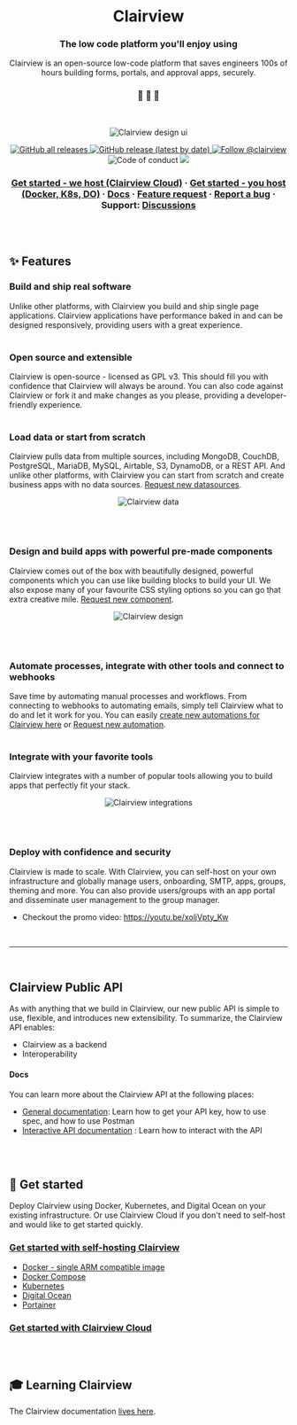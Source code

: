 
<h1 align="center">
  Clairview
</h1>

<h3 align="center">
  The low code platform you'll enjoy using
</h3>
<p align="center">
  Clairview is an open-source low-code platform that saves engineers 100s of hours building forms, portals, and approval apps, securely.
</p>

<h3 align="center">
 🤖 🎨 🚀
</h3>
<br>

<p align="center">
  <img alt="Clairview design ui" src="https://res.cloudinary.com/daog6scxm/image/upload/v1680181644/ui/homepage-design-ui_sizp7b.png">
</p>

<p align="center">
  <a href="https://github.com/clairview/clairview/releases">
    <img alt="GitHub all releases" src="https://img.shields.io/github/downloads/Clairview/clairview/total">
  </a>
  <a href="https://github.com/clairview/clairview/releases">
    <img alt="GitHub release (latest by date)" src="https://img.shields.io/github/v/release/Clairview/clairview">
  </a>
  <a href="https://twitter.com/intent/follow?screen_name=clairview">
    <img src="https://img.shields.io/twitter/follow/clairview?style=social" alt="Follow @clairview" />
  </a>
  <img src="https://img.shields.io/badge/Contributor%20Covenant-v2.0%20adopted-ff69b4.svg" alt="Code of conduct" />
  <a href="https://codecov.io/gh/Clairview/clairview">
    <img src="https://codecov.io/gh/Clairview/clairview/graph/badge.svg?token=E8W2ZFXQOH"/>
  </a>
</p>

<h3 align="center">
  <a href="https://account.clairview.app/register">Get started - we host (Clairview Cloud)</a>
  <span> · </span>
  <a href="https://docs.clairview.com/docs/hosting-methods">Get started - you host (Docker, K8s, DO)</a>
  <span> · </span>
  <a href="https://docs.clairview.com/docs">Docs</a>
  <span> · </span>
  <a href="https://github.com/clairview/clairview/discussions?discussions_q=category%3AIdeas">Feature request</a>
  <span> · </span>
  <a href="https://github.com/clairview/clairview/issues">Report a bug</a>
  <span> · </span>
  Support: <a href="https://github.com/clairview/clairview/discussions">Discussions</a>
</h3>

<br /><br />
## ✨ Features

### Build and ship real software 
Unlike other platforms, with Clairview you build and ship single page applications. Clairview applications have performance baked in and can be designed responsively, providing users with a great experience.
<br /><br />

### Open source and extensible
Clairview is open-source - licensed as GPL v3. This should fill you with confidence that Clairview will always be around. You can also code against Clairview or fork it and make changes as you please, providing a developer-friendly experience.
<br /><br />

### Load data or start from scratch
Clairview pulls data from multiple sources, including MongoDB, CouchDB, PostgreSQL, MariaDB, MySQL, Airtable, S3, DynamoDB, or a REST API. And unlike other platforms, with Clairview you can start from scratch and create business apps with no data sources. [Request new datasources](https://github.com/clairview/clairview/discussions?discussions_q=category%3AIdeas).

<p align="center">
  <img alt="Clairview data" src="https://res.cloudinary.com/daog6scxm/image/upload/v1680281798/ui/data_klbuna.png">
</p>
<br /><br />

### Design and build apps with powerful pre-made components

Clairview comes out of the box with beautifully designed, powerful components which you can use like building blocks to build your UI. We also expose many of your favourite CSS styling options so you can go that extra creative mile. [Request new component](https://github.com/clairview/clairview/discussions?discussions_q=category%3AIdeas).

<p align="center">
  <img alt="Clairview design" src="https://res.cloudinary.com/daog6scxm/image/upload/v1675437167/ui/form_2x_mbli8y.png">
</p>
<br /><br />

### Automate processes, integrate with other tools and connect to webhooks
Save time by automating manual processes and workflows. From connecting to webhooks to automating emails, simply tell Clairview what to do and let it work for you. You can easily [create new automations for Clairview here](https://github.com/Clairview/automations) or [Request new automation](https://github.com/clairview/clairview/discussions?discussions_q=category%3AIdeas).
<br /><br />

### Integrate with your favorite tools
Clairview integrates with a number of popular tools allowing you to build apps that perfectly fit your stack.

<p align="center">
  <img alt="Clairview integrations" src="https://res.cloudinary.com/daog6scxm/image/upload/v1680195228/ui/automate_fg9z07.png">
</p>
<br /><br />

### Deploy with confidence and security
Clairview is made to scale. With Clairview, you can self-host on your own infrastructure and globally manage users, onboarding, SMTP, apps, groups, theming and more. You can also provide users/groups with an app portal and disseminate user management to the group manager.

- Checkout the promo video: https://youtu.be/xoljVpty_Kw

<br />

---

<br />


## Clairview Public API
As with anything that we build in Clairview, our new public API is simple to use, flexible, and introduces new extensibility. To summarize, the Clairview API enables:

- Clairview as a backend
- Interoperability


#### Docs
You can learn more about the Clairview API at the following places:

- [General documentation](https://docs.clairview.com/docs/public-api): Learn how to get your API key, how to use spec, and how to use Postman
- [Interactive API documentation](https://docs.clairview.com/reference/appcreate) : Learn how to interact with the API

<br /><br />

## 🏁 Get started

Deploy Clairview using Docker, Kubernetes, and Digital Ocean on your existing infrastructure. Or use Clairview Cloud if you don't need to self-host and would like to get started quickly.

### [Get started with self-hosting Clairview](https://docs.clairview.com/docs/hosting-methods)

- [Docker - single ARM compatible image](https://docs.clairview.com/docs/docker)
- [Docker Compose](https://docs.clairview.com/docs/docker-compose)
- [Kubernetes](https://docs.clairview.com/docs/kubernetes-k8s)
- [Digital Ocean](https://docs.clairview.com/docs/digitalocean)
- [Portainer](https://docs.clairview.com/docs/portainer)


### [Get started with Clairview Cloud](https://clairview.com)


<br /><br />

## 🎓 Learning Clairview

The Clairview documentation [lives here](https://docs.clairview.com/docs).
<br />


<br /><br />
